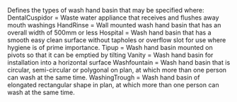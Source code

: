 ﻿Defines the types of wash hand basin that may be specified where: 
DentalCuspidor = Waste water appliance that receives and flushes away mouth washings
HandRinse = Wall mounted wash hand basin that has an overall width of 500mm or less
Hospital = Wash hand basin that has a smooth easy clean surface without tapholes or overflow slot for use where hygiene is of prime importance. 
Tipup = Wash hand basin mounted on pivots so that it can be emptied by tilting 
Vanity = Wash hand basin for installation into a horizontal surface 
Washfountain = Wash hand basin that is circular, semi-circular or polygonal on plan, at which more than one person can wash at the same time. 
WashingTrough = Wash hand basin of elongated rectangular shape in plan, at which more than one person can wash at the same time.